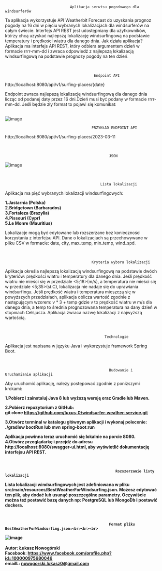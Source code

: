                                   Aplikacja serwisu pogodowego dla windsurferów
                                  

Ta aplikacja wykorzystuje API Weatherbit Forecast do uzyskania prognoz pogody na 16 dni w pięciu wybranych lokalizacjach dla windsurferów na całym świecie. Interfejs API REST jest udostępniany dla użytkowników, którzy chcą uzyskać najlepszą lokalizację windsurfingową na podstawie temperatury i prędkości wiatru dla danego dnia.
Jak działa aplikacja?
Aplikacja ma interfejs API REST, który odbiera argumentem dzień w formacie rrrr-mm-dd i zwraca odpowiedź z najlepszą lokalizacją windsurfingową na podstawie prognozy pogody na ten dzień.<br><br><br>


                                             Endpoint API
                                              

http://localhost:8080/api/v1/surfing-places/{date}

Endpoint zwraca najlepszą lokalizację windsurfingową dla danego dnia licząc od podanej daty przez 16 dni.Dzień musi być podany w formacie rrrr-mm-dd.
Jeśli będzie zły format to pojawi się komunikat:<br><br>


![image](https://user-images.githubusercontent.com/74199705/224489328-3e63a1a4-a76e-46a9-a0ba-cdfb23005b49.png)



                                            PRZYKŁAD ENDPOINT API
                                            
http://localhost:8080/api/v1/surfing-places/2023-03-11<br><br><br>

                                                    JSON
                                                    

![image](https://user-images.githubusercontent.com/74199705/224482127-a474f8d5-490d-4ae3-acfe-06c94d5b0bec.png)<br><br><br>



                                                Lista lokalizacji


Aplikacja ma pięć wybranych lokalizacji windsurfingowych:

<b>1.Jastarnia (Polska)</b><br>
<b>2.Bridgetown (Barbarados)</b><br>
<b>3.Fortaleza (Brazylia)</b><br>
<b>4.Pissouri (Cypr)</b><br>
<b>5.Le Monre (Mauritius)</b><br>

Lokalizacje mogą być edytowane lub rozszerzane bez konieczności korzystania z interfejsu API. Dane o lokalizacjach są przechowywane w pliku CSV w formacie:
date, city, max_temp, min_temp, wind_spd.<br><br><br>



                                            Kryteria wyboru lokalizacji
                                            
Aplikacja określa najlepszą lokalizację windsurfingową na podstawie dwóch kryteriów: prędkości wiatru i temperatury dla danego dnia.
Jeśli prędkość wiatru nie mieści się w przedziale <5;18>(m/s), a temperatura nie mieści się w przedziale <5;35>(st.C), lokalizacja nie nadaje się do uprawiania windsurfingu.
Jeśli prędkość wiatru i temperatura mieszczą się w powyższych przedziałach, aplikacja oblicza wartość zgodnie z następującym wzorem: v * 3 + temp
gdzie v to prędkość wiatru w m/s dla danego dnia, a temp to średnia prognozowana temperatura na dany dzień w stopniach Celsjusza. Aplikacja zwraca nazwę lokalizacji z najwyższą wartością.<br><br><br>


                                                  Technologie
                                                  

Aplikacja jest napisana w języku Java i wykorzystuje framework Spring Boot.<br><br><br>



                                                    Budowanie i Uruchamianie aplikacji
                                    

Aby uruchomić aplikację, należy postępować zgodnie z poniższymi krokami:


<b>1.Pobierz i zainstaluj Java 8 lub wyższą wersję oraz Gradle lub Maven.</b>

<b>2.Pobierz repozytorium z GitHub:<br>
git clone https://github.com/luxus-0/windsurfer-weather-service.git</b>


<b>3.Otwórz terminal w katalogu głównym aplikacji i wykonaj polecenie:<br>
./gradlew bootRun
lub
mvn spring-boot:run</b>

<b>Aplikacja powinna teraz uruchomić się lokalnie na porcie 8080.</b><br>
<b>4.Otwórz przeglądarkę i przejdź do adresu http://localhost:8080/swagger-ui.html, aby wyświetlić dokumentację interfejsu API REST.<br><br><br>
                                                           
                                                        

                                                       Rozszerzanie listy lokalizacji
                                                    

Lista lokalizacji windsurfingowych jest zdefiniowana w pliku src/main/resources/BestWeatherForWindsurfing.json. Możesz edytować ten plik, aby dodać lub usunąć poszczególne parametry.
Oczywiście można też postawić bazę danych np: PostgreSQL lub MongoDb i postawić dockera.<br><br><br>


                                                  
                                                    Format pliku BestWeatherForWindsurfing.json:<br><br><br>


  ![image](https://user-images.githubusercontent.com/74199705/224487070-932395c9-b52c-4f7b-9f02-f8ac9ee68036.png)
<br><br>
                                                                          Autor: Łukasz Nowogórski<br>
                                                                          Facebook: https://www.facebook.com/profile.php?id=100000975680046<br>
                                                                          emailL: nowogorski.lukasz0@gmail.com<br>
